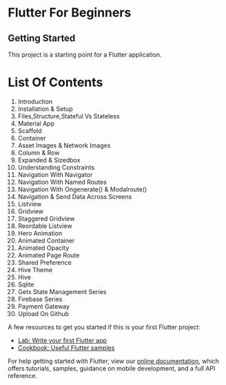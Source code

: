 # Flutter For Beginners


## Getting Started

This project is a starting point for a Flutter application.

# List Of Contents

1.	Introduction
2.	Installation & Setup
3.	Files,Structure,Stateful Vs Stateless
4.	Material App
5.	Scaffold
6.	Container
7.	Asset Images & Network Images
8.	Column & Row 
9.	Expanded & Sizedbox
10.	Understanding Constraints
11.	Navigation With Navigator
12.	Navigation With Named Routes
13.	Navigation With Ongenerate() & Modalroute()
14.	Navigation & Send Data Across Screens
15.	Listview
16.	Gridview
17.	Staggered Gridview
18.	Reordable Listview
19.	Hero Animation
20.	Animated Container
21.	Animated Opacity
22.	Animated Page Route
23.	Shared Preference
24.	Hive Theme
25.	Hive
26.	Sqlite
27.	Getx State Management Series
28.	Firebase Series
29.	Payment Gateway
30.	Upload On Github


A few resources to get you started if this is your first Flutter project:

- [Lab: Write your first Flutter app](https://flutter.dev/docs/get-started/codelab)
- [Cookbook: Useful Flutter samples](https://flutter.dev/docs/cookbook)


For help getting started with Flutter, view our
[online documentation](https://flutter.dev/docs), which offers tutorials,
samples, guidance on mobile development, and a full API reference.
